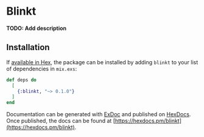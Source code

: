 # Blinkt

**TODO: Add description**

## Installation

If [available in Hex](https://hex.pm/docs/publish), the package can be installed
by adding `blinkt` to your list of dependencies in `mix.exs`:

```elixir
def deps do
  [
    {:blinkt, "~> 0.1.0"}
  ]
end
```

Documentation can be generated with [ExDoc](https://github.com/elixir-lang/ex_doc)
and published on [HexDocs](https://hexdocs.pm). Once published, the docs can
be found at [https://hexdocs.pm/blinkt](https://hexdocs.pm/blinkt).


